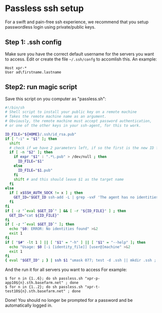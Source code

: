 # Passless ssh setup

For a swift and pain-free ssh experience, we recommend that you setup passwordless login using private/public keys.

## Step 1: .ssh config

Make sure you have the correct default username for the servers you want to access.
Edit or create the file ```~/.ssh/confg``` to accomlish this. An example:

```
Host xpr-*
User ad\firstname.lastname
```

## Step2: run magic script

Save this script on you computer as "passless.sh":


```bash
#!/bin/sh
# Shell script to install your public key on a remote machine
# Takes the remote machine name as an argument.
# Obviously, the remote machine must accept password authentication,
# or one of the other keys in your ssh-agent, for this to work.

ID_FILE="${HOME}/.ssh/id_rsa.pub"
if [ "-i" = "$1" ]; then
  shift
  # check if we have 2 parameters left, if so the first is the new ID file
  if [ -n "$2" ]; then
    if expr "$1" : ".*\.pub" > /dev/null ; then
      ID_FILE="$1"
    else
      ID_FILE="$1.pub"
    fi
    shift # and this should leave $1 as the target name
  fi
else
  if [ x$SSH_AUTH_SOCK != x ] ; then
    GET_ID="$GET_ID ssh-add -L | grep -vxF 'The agent has no identities.'"
  fi
fi
if [ -z "`eval $GET_ID`" ] && [ -r "${ID_FILE}" ] ; then
  GET_ID="cat ${ID_FILE}"
fi
if [ -z "`eval $GET_ID`" ]; then
  echo "$0: ERROR: No identities found" >&2
  exit 1
fi
if [ "$#" -lt 1 ] || [ "$1" = "-h" ] || [ "$1" = "--help" ]; then
  echo "Usage: $0 [-i [identity_file]] [user@]machine" >&2
  exit 1
fi
{ eval "$GET_ID" ; } | ssh $1 "umask 077; test -d .ssh || mkdir .ssh ; cat >> .ssh/authorized_keys; test -x /sbin/restorecon && /sbin/restorecon .ssh .ssh/authorized_keys" || exit 1
```

And the run it for all servers you want to access
For example:

```
$ for n in {1..6}; do sh passless.sh "xpr-p-app10${n}.sth.basefarm.net" ; done
$ for n in {1..2}; do sh passless.sh "xpr-t-test10${n}.sth.basefarm.net" ; done
```

Done! You should no longer be prompted for a password and be automatically logged in.

